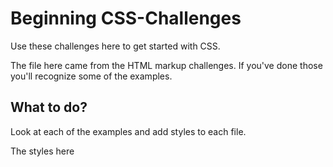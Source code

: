 # Beginning CSS-Challenges
 
Use these challenges here to get started with CSS. 

The file here came from the HTML markup challenges. If you've done those you'll recognize some of the examples. 

## What to do?

Look at each of the examples and add styles to each file. 

The styles here 